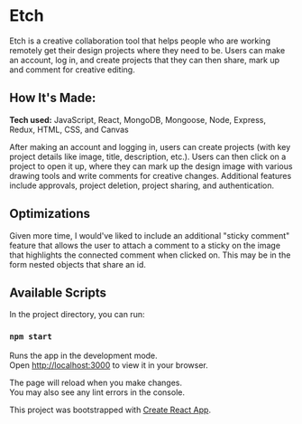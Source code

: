 # Etch
Etch is a creative collaboration tool that helps people who are working remotely get their design projects where they need to be. Users can make an account, log in, and create projects that they can then share, mark up and comment for creative editing. 

<!-- **Link to project:**  -->

## How It's Made:

**Tech used:** JavaScript, React, MongoDB, Mongoose, Node, Express, Redux, HTML, CSS, and Canvas

After making an account and logging in, users can create projects (with key project details like image, title, description, etc.). Users can then click on a project to open it up, where they can mark up the design image with various drawing tools and write comments for creative changes. Additional features include approvals, project deletion, project sharing, and authentication.

## Optimizations

Given more time, I would've liked to include an additional "sticky comment" feature that allows the user to attach a comment to a sticky on the image that highlights the connected comment when clicked on. This may be in the form nested objects that share an id.

<!-- ## Lessons Learned:

No matter what your experience level, being an engineer means continuously learning. Every time you build something you always have those *whoa this is awesome* or *fuck yeah I did it!* moments. This is where you should share those moments! Recruiters and interviewers love to see that you're self-aware and passionate about growing. -->

<!-- ## Examples:
Take a look at these couple examples that I have in my own portfolio: -->

## Available Scripts

In the project directory, you can run:

### `npm start`

Runs the app in the development mode.\
Open [http://localhost:3000](http://localhost:3000) to view it in your browser.

The page will reload when you make changes.\
You may also see any lint errors in the console.

This project was bootstrapped with [Create React App](https://github.com/facebook/create-react-app).